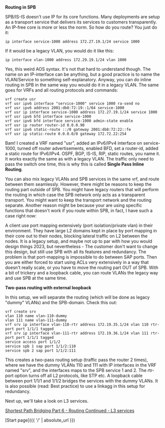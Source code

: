 **Routing in SPB**

SPB/IS-IS doesn't use IP for its core functions. Many deployments are setup as a transport service that delivers its services to customers transparently. An IP-free core is more or less the norm. So how do you route? You just do it:

```
ip interface service-1000 address 172.27.19.1/24 service 1000
```

If it would be a legacy VLAN, you would do it like this:

```
ip interface vlan-1000 address 172.29.19.1/24 vlan 1000
```

Yes, this weird AOS syntax. It's not that hard to understand though. The name on an IP-interface can be anything, but a good practice is to name the VLAN/Service to something self-explanatory. Anyway, you can do inline routing in SPB in the same way you would do it in a legacy VLAN. The same goes for VRFs and all routing protocols and commands:

```
vrf create usr
vrf usr ipv6 interface "service-1000" service 1000 ra-send no
vrf usr ipv6 address 2001:db8:72:19::1/64 service-1000
vrf usr ip interface service-1000 address 172.27.19.1/24 service 1000
vrf usr ipv6 bfd interface service-1000
vrf usr ipv6 bfd interface service-1000 admin-state enable
vrf usr ip router router-id 0.0.0.90
vrf usr ipv6 static-route ::/0 gateway 2001:db8:72:22::fe
vrf usr ip static-route 0.0.0.0/0 gateway 172.72.22:254
```

Bam! I created a VRF named "usr", added an IPv6/IPv4 interface on service-1000, turned off router advertisements, enabled BFD, set a router-id, added a static route for IPv6/IPv4. OSPF, BGP, IS-IS, RIP, static routes, you name it. It works exactly the same as with a legacy VLAN. The traffic only need to pass the switch one time, this is why this is called **Single Pass Inline Routing**. 

You can also mix legacy VLANs and SPB services in the same vrf, and route between them seamlessly. However, there might be reasons to keep the routing part outside of SPB. You might have legacy routers that will perform the routing in which case the SPB network only acts as a transparent transport. You might want to keep the transport network and the routing separate. Another reason might be because your are using specific functions that doesn't work if you route within SPB, in fact, I have such a case right now: 

A client use port mapping extensively (port isolation/private vlan) in their environment. They have large L2 domains kept in place by port mapping in their core out to their nodes, blocking lateral traffic on L2 between the nodes. It is a legacy setup, and maybe not up to par with how you would design things 2023, but nevertheless - The customer don't want to change this design, but still use SPB with all its features and redundancy. The problem is that port-mapping is impossible to do between SAP ports. Then you are either forced to start using ACLs very extensively in a way that doesn't really scale, or you have to move the routing part OUT of SPB. With a bit of trickery and a loopback cable, you can route VLANs the legacy way and use SPB at the same time.

**Two-pass routing with external loopback**

In this setup, we will separate the routing (which will be done as legacy "dummy" VLANs) and the SPB-domain. Check this out:

```
vrf create srv
vlan 110 name vlan-110-dummy
vlan 111 name vlan-111-dummy
vrf srv ip interface vlan-110-rtr address 172.19.35.1/24 vlan 110 rtr-port port 1/1/1 tagged
vrf srv ip interface vlan-111-rtr address 172.19.36.1/24 vlan 111 rtr-port port 1/1/1 tagged
service access port 1/1/2
service spb 1 sap port 1/1/2:110
service spb 2 sap port 1/1/2:111
```

This creates a two-pass routing setup (traffic pass the router 2 times), where we have the dummy VLANs 110 and 111 with IP interfaces in the VRF named "srv", and the interfaces maps to the SPB service 1 and 2. The rtr-port option turns off all L2 protocols, like STP etc. A loopback cable between port 1/1/1 and 1/1/2 bridges the services with the dummy VLANs. It is also possible (read: Best practice) to use a linkagg in this setup for redundancy.

Next up, we'll take a look on L3 services.

[Shortest Path Bridging Part 6 - Routing Continued - L3 services](https://networkundertaker.com/2023/04/12/Shortest-Path-Bridging-part-6.html)

[Start page]({{ '/' | absolute_url }})